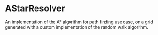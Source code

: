 # AStarResolver
An implementation of the A* algorithm for path finding use case, on a grid generated with a custom implementation of the random walk algorithm.